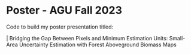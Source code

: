 # Poster - AGU Fall 2023

Code to build my poster presentation titled: 

| Bridging the Gap Between Pixels and Minimum Estimation Units: Small-Area Uncertainty Estimation with Forest Aboveground Biomass Maps 

